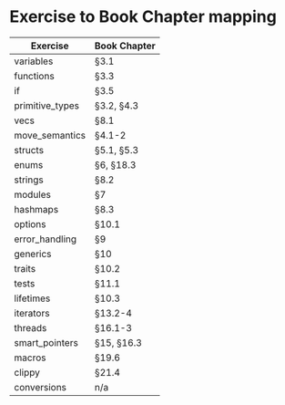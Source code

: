 # Exercise to Book Chapter mapping

| Exercise               | Book Chapter        |
| ---------------------- | ------------------- |
| variables              | §3.1                | Done
| functions              | §3.3                | Done
| if                     | §3.5                | Done
| primitive_types        | §3.2, §4.3          | Done
| vecs                   | §8.1                | Done
| move_semantics         | §4.1-2              | Done
| structs                | §5.1, §5.3          | Done
| enums                  | §6, §18.3           | Done
| strings                | §8.2                | Done
| modules                | §7                  | Done
| hashmaps               | §8.3                | Done
| options                | §10.1               | Done
| error_handling         | §9                  | Done
| generics               | §10                 | Done
| traits                 | §10.2               | Done
| tests                  | §11.1               | Done
| lifetimes              | §10.3               | Done
| iterators              | §13.2-4             | Done
| threads                | §16.1-3             | Done
| smart_pointers         | §15, §16.3          | Done
| macros                 | §19.6               | Done
| clippy                 | §21.4               |
| conversions            | n/a                 |
